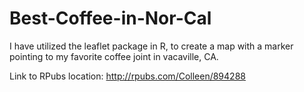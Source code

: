 # Best-Coffee-in-Nor-Cal

I have utilized the leaflet package in R, to create a map with a marker pointing to my favorite coffee joint in vacaville, CA. 

Link to RPubs location: http://rpubs.com/Colleen/894288
